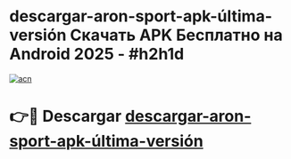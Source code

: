 # descargar-aron-sport-apk-última-versión Скачать APK Бесплатно на Android 2025 - #h2h1d

[![acn](https://github.com/user-attachments/assets/0f9c940e-d8b0-45ae-aac7-cd30a18b3e1c)](https://apps.freeplayer.one?title=descargar-aron-sport-apk-última-versión&ref=9RF)

# 👉🔴 Descargar [descargar-aron-sport-apk-última-versión](https://apps.freeplayer.one?title=descargar-aron-sport-apk-última-versión&ref=9RF)